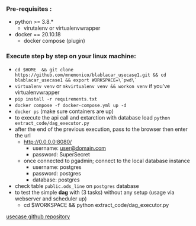 ### Pre-requisites :
  - python >= 3.8.*
    - virutalenv or virtualenvwrapper
  - docker == 20.10.18
    - docker compose (plugin)

### Execute step by step on your linux machine:
- ```cd $HOME  && git clone https://github.com/mnemonico/blablacar_usecase1.git && cd blablacar_usecase1 && export WORKSPACE=\`pwd\` ```
- ```virtualenv venv``` or ```mkvirtualenv venv && workon venv``` if you've virtualenvwrapper
- ```pip install -r requirements.txt``` 
- ```docker compose -f docker-compose.yml up -d```
- ```docker ps``` (make sure containers are up)
- to execute the api call and extarction with database load ```python extract_code/dag_executor.py```
- after the end of the previous execution, pass to the browser then enter the url
  - http://0.0.0.0:8080/
    - username: user@domain.com
    - password: SuperSecret
  - once connected to pgadmin; connect to the local database instance
    - username: postgres
    - password: postgres
    - database: postgres
- check table ```public.ods_line``` on ```postgres``` database
- to test the simple **dag** with (3 tasks) without any setup (usage via webserver and scheduler up)
  - cd $WORKSPACE && python extract_code/dag_executor.py 




[usecase github repository](https://github.com/mnemonico/blablacar_usecase1.git)